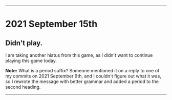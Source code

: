 
***

# 2021 September 15th

## Didn't play.

I am taking another hiatus from this game, as I didn't want to continue playing this game today.

**Note:** What is a period suffix? Someone mentioned it on a reply to one of my commits on 2021 September 9th, and I couldn't figure out what it was, so I rewrote the message with better grammar and added a period to the second heading.

***
